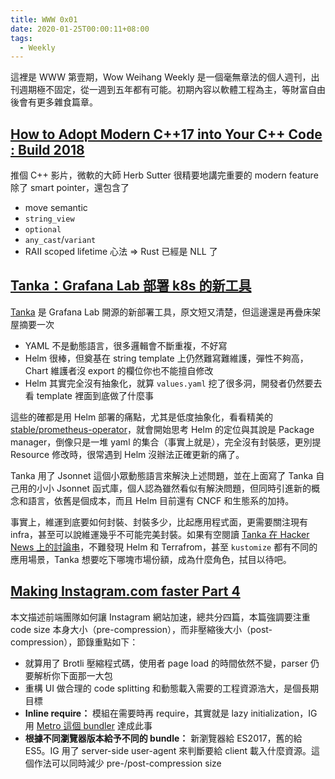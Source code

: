 ```yaml
---
title: WWW 0x01
date: 2020-01-25T00:00:11+08:00
tags:
  - Weekly
---
```


這裡是 WWW 第壹期，Wow Weihang Weekly 是一個毫無章法的個人週刊，出刊週期極不固定，從一週到五年都有可能。初期內容以軟體工程為主，等財富自由後會有更多雜食篇章。

## [How to Adopt Modern C++17 into Your C++ Code : Build 2018](https://youtu.be/UsrHQAzSXkA)

推個 C++ 影片，微軟的大師 Herb Sutter 很精要地講完重要的 modern feature
除了 smart pointer，還包含了

- move semantic
- `string_view`
- `optional`
- `any_cast`/`variant`
- RAII scoped lifetime 心法 => Rust 已經是 NLL 了

## [Tanka：Grafana Lab 部署 k8s 的新工具](https://grafana.com/blog/2020/01/09/introducing-tanka-our-way-of-deploying-to-kubernetes/)

[Tanka](https://tanka.dev/) 是 Grafana Lab 開源的新部署工具，原文短又清楚，但這邊還是再疊床架屋摘要一次

- YAML 不是動態語言，很多邏輯會不斷重複，不好寫
- Helm 很棒，但奠基在 string template 上仍然難寫難維護，彈性不夠高，Chart 維護者沒 export 的欄位你也不能擅自修改
- Helm 其實完全沒有抽象化，就算 `values.yaml` 挖了很多洞，開發者仍然要去看 template 裡面到底做了什麼事

這些的確都是用 Helm 部署的痛點，尤其是低度抽象化，看看精美的 [stable/prometheus-operator](https://github.com/helm/charts/tree/master/stable/prometheus-operator)，就會開始思考 Helm 的定位與其說是 Package manager，倒像只是一堆 yaml 的集合（事實上就是），完全沒有封裝感，更別提 Resource 修改時，很常遇到 Helm 沒辦法正確更新的痛了。

Tanka 用了 Jsonnet 這個小眾動態語言來解決上述問題，並在上面寫了 Tanka 自己用的小小 Jsonnet 函式庫，個人認為雖然看似有解決問題，但同時引進新的概念和語言，依舊是個成本，而且 Helm 目前還有 CNCF 和生態系的加持。

事實上，維運到底要如何封裝、封裝多少，比起應用程式面，更需要關注現有 infra，甚至可以說維運幾乎不可能完美封裝。如果有空閱讀 [Tanka 在 Hacker News 上的討論串](https://news.ycombinator.com/item?id=22011251)，不難發現 Helm 和 Terrafrom，甚至 `kustomize` 都有不同的應用場景，Tanka 想要吃下哪塊市場份額，成為什麼角色，拭目以待吧。

## [Making Instagram.com faster Part 4](https://instagram-engineering.com/making-instagram-com-faster-code-size-and-execution-optimizations-part-4-57668be796a8)

本文描述前端團隊如何讓 Instagram 網站加速，總共分四篇，本篇強調要注重 code size 本身大小（pre-compression），而非壓縮後大小（post-compression），節錄重點如下：

- 就算用了 Brotli 壓縮程式碼，使用者 page load 的時間依然不變，parser 仍要解析你下面那一大包
- 重構 UI 做合理的 code splitting 和動態載入需要的工程資源浩大，是個長期目標
- **Inline require：** 模組在需要時再 require，其實就是 lazy initialization，IG 用 [Metro 這個 bundler](https://facebook.github.io/metro/) 達成此事
- **根據不同瀏覽器版本給予不同的 bundle：** 新瀏覽器給 ES2017，舊的給 ES5。IG 用了 server-side user-agent 來判斷要給 client 載入什麼資源。這個作法可以同時減少 pre-/post-compression size
